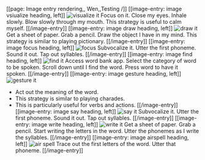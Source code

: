 [[page: Image entry rendering,, Wen,,Testing /]]
[[image-entry: image vsiualize heading, left]]
![visualize it](visualize.png)
Focus on it.
Close my eyes.
Inhale slowly.
Blow slowly through my mouth.
This strategy is useful to calm myself.
[[/image-entry]]
[[image-entry: image draw heading, left]]
![draw it](draw.png)
Get a sheet of paper.
Grab a pencil.
Draw the object I have in my mind.
This strategy is similar to playing pictionary.
[[/image-entry]]
[[image-entry: image focus heading, left]]
![focus](focus.png)
Subvocalize it.
Utter the first phoneme.
Sound it out.
Tap out syllables.
[[/image-entry]]
[[image-entry: image find heading, left]]
![find it](find.png)
Access word bank app.
Select the category of word to be spoken.
Scroll down until I find the word.
Press word to have it spoken.
[[/image-entry]]
[[image-entry: image gesture heading, left]]
![gesture it](gesture.png)

- Act out the meaning of the word.
- This strategy is similar to playing charades.
- This is particularly useful for verbs and actions.
[[/image-entry]]
[[image-entry: image say heading, left]]
![say it](say.png)
Subvocalize it.
Utter the first phoneme.
Sound it out.
Tap out syllables.
[[/image-entry]]
[[image-entry: image write heading, left]]
![write it](write.png)
Get a sheet of paper.
Grab a pencil.
Start writing the letters in the word.
Utter the phonemes as I write the syllables.
[[/image-entry]]
[[image-entry: image airspell heading, left]]
![air spell](airspell.png)
Trace out the first letters of the word.
Utter that phoneme.
[[/image-entry]]
